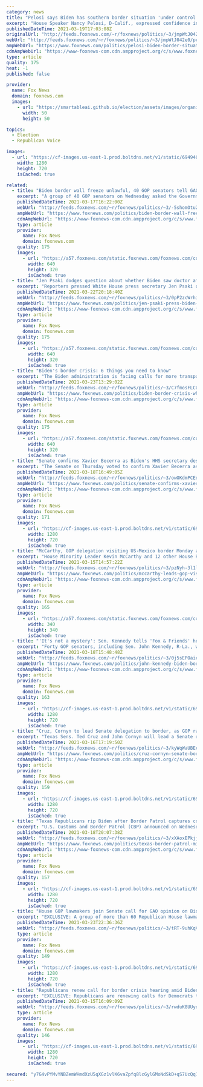 ```yaml
---
category: news
title: "Pelosi says Biden has southern border situation 'under control'"
excerpt: "House Speaker Nancy Pelosi, D-Calif., expressed confidence in President Biden's handling of the surge of migrants at the Southern border, saying he's got it \"under control.\""
publishedDateTime: 2021-03-19T17:03:08Z
originalUrl: "http://feeds.foxnews.com/~r/foxnews/politics/~3/jmpWtJ042e0/pelosi-biden-border-situation-under-control"
webUrl: "http://feeds.foxnews.com/~r/foxnews/politics/~3/jmpWtJ042e0/pelosi-biden-border-situation-under-control"
ampWebUrl: "https://www.foxnews.com/politics/pelosi-biden-border-situation-under-control.amp"
cdnAmpWebUrl: "https://www-foxnews-com.cdn.ampproject.org/c/s/www.foxnews.com/politics/pelosi-biden-border-situation-under-control.amp"
type: article
quality: 175
heat: -1
published: false

provider:
  name: Fox News
  domain: foxnews.com
  images:
    - url: "https://smartableai.github.io/election/assets/images/organizations/foxnews.com-50x50.jpg"
      width: 50
      height: 50

topics:
  - Election
  - Republican Voice

images:
  - url: "https://cf-images.us-east-1.prod.boltdns.net/v1/static/694940094001/fa6016c2-e559-4d73-9aeb-b85211588100/5915beb0-707b-482e-92c7-77b60563f947/1280x720/match/image.jpg"
    width: 1280
    height: 720
    isCached: true

related:
  - title: "Biden border wall freeze unlawful, 40 GOP senators tell GAO in letter"
    excerpt: "A group of 40 GOP senators on Wednesday asked the Government Accountability Office to decide whether President Biden's decision to freeze more than $1 billion in congressionally approved border wall funding violates federal law."
    publishedDateTime: 2021-03-17T16:22:00Z
    webUrl: "http://feeds.foxnews.com/~r/foxnews/politics/~3/-5shomOtuZQ/biden-border-wall-freeze-unlawful-senators-gao"
    ampWebUrl: "https://www.foxnews.com/politics/biden-border-wall-freeze-unlawful-senators-gao.amp"
    cdnAmpWebUrl: "https://www-foxnews-com.cdn.ampproject.org/c/s/www.foxnews.com/politics/biden-border-wall-freeze-unlawful-senators-gao.amp"
    type: article
    provider:
      name: Fox News
      domain: foxnews.com
    quality: 175
    images:
      - url: "https://a57.foxnews.com/static.foxnews.com/foxnews.com/content/uploads/2021/01/640/320/AP21021726310142-1.jpg?ve=1&tl=1"
        width: 640
        height: 320
        isCached: true
  - title: "Jen Psaki dodges question about whether Biden saw doctor after fall"
    excerpt: "Reporters pressed White House press secretary Jen Psaki on whether President Biden was seen by a doctor after falling up the stairs boarding Air Force One."
    publishedDateTime: 2021-03-22T20:18:40Z
    webUrl: "http://feeds.foxnews.com/~r/foxnews/politics/~3/0pP2zcWrhiI/jen-psaki-press-biden-fall-air-force-one"
    ampWebUrl: "https://www.foxnews.com/politics/jen-psaki-press-biden-fall-air-force-one.amp"
    cdnAmpWebUrl: "https://www-foxnews-com.cdn.ampproject.org/c/s/www.foxnews.com/politics/jen-psaki-press-biden-fall-air-force-one.amp"
    type: article
    provider:
      name: Fox News
      domain: foxnews.com
    quality: 175
    images:
      - url: "https://a57.foxnews.com/static.foxnews.com/foxnews.com/content/uploads/2021/03/640/320/AP21078698245169.jpg?ve=1&tl=1"
        width: 640
        height: 320
        isCached: true
  - title: "Biden's border crisis: 6 things you need to know"
    excerpt: "The Biden administration is facing calls for more transparency as the federal government diverts tens of millions of dollars to deal with an influx of migrants."
    publishedDateTime: 2021-03-23T13:29:02Z
    webUrl: "http://feeds.foxnews.com/~r/foxnews/politics/~3/C7fmosFLCU4/biden-border-crisis-what-to-know"
    ampWebUrl: "https://www.foxnews.com/politics/biden-border-crisis-what-to-know.amp"
    cdnAmpWebUrl: "https://www-foxnews-com.cdn.ampproject.org/c/s/www.foxnews.com/politics/biden-border-crisis-what-to-know.amp"
    type: article
    provider:
      name: Fox News
      domain: foxnews.com
    quality: 175
    images:
      - url: "https://a57.foxnews.com/static.foxnews.com/foxnews.com/content/uploads/2021/03/640/320/Migrant-wearing-Biden-shirt.jpeg?ve=1&tl=1"
        width: 640
        height: 320
        isCached: true
  - title: "Senate confirms Xavier Becerra as Biden's HHS secretary despite GOP opposition"
    excerpt: "The Senate on Thursday voted to confirm Xavier Becerra as President Biden’s Health and Human Services secretary, delivering the nascent administration another Cabinet member despite nearly unanimous opposition from Republican lawmakers."
    publishedDateTime: 2021-03-18T16:49:05Z
    webUrl: "http://feeds.foxnews.com/~r/foxnews/politics/~3/owOKdmPCEdk/senate-confirms-xavier-becerra-as-bidens-hhs-secretary-despite-gop-opposition"
    ampWebUrl: "https://www.foxnews.com/politics/senate-confirms-xavier-becerra-as-bidens-hhs-secretary-despite-gop-opposition.amp"
    cdnAmpWebUrl: "https://www-foxnews-com.cdn.ampproject.org/c/s/www.foxnews.com/politics/senate-confirms-xavier-becerra-as-bidens-hhs-secretary-despite-gop-opposition.amp"
    type: article
    provider:
      name: Fox News
      domain: foxnews.com
    quality: 171
    images:
      - url: "https://cf-images.us-east-1.prod.boltdns.net/v1/static/694940094001/18d5382e-fb73-4ecb-b630-6e13a9057c7b/31b58cbf-68dc-476f-9478-fea5b8426eff/1280x720/match/image.jpg"
        width: 1280
        height: 720
        isCached: true
  - title: "McCarthy, GOP delegation visiting US-Mexico border Monday amid migration surge under Biden"
    excerpt: "House Minority Leader Kevin McCarthy and 12 other House Republicans are at the Southern border and will make comments from El Paso, Texas later Monday as the GOP continues to hammer President Biden over immigration. "
    publishedDateTime: 2021-03-15T14:57:22Z
    webUrl: "http://feeds.foxnews.com/~r/foxnews/politics/~3/pzNyh-3l1lo/mccarthy-leads-gop-visit-to-us-mexico-border"
    ampWebUrl: "https://www.foxnews.com/politics/mccarthy-leads-gop-visit-to-us-mexico-border.amp"
    cdnAmpWebUrl: "https://www-foxnews-com.cdn.ampproject.org/c/s/www.foxnews.com/politics/mccarthy-leads-gop-visit-to-us-mexico-border.amp"
    type: article
    provider:
      name: Fox News
      domain: foxnews.com
    quality: 165
    images:
      - url: "https://a57.foxnews.com/static.foxnews.com/foxnews.com/content/uploads/2020/01/340/340/Screen-Shot-2020-01-15-at-11.36.03-AM.png?ve=1&tl=1"
        width: 340
        height: 340
        isCached: true
  - title: "'It's not a mystery': Sen. Kennedy tells 'Fox & Friends' how Biden border crisis can be stopped"
    excerpt: "Forty GOP senators, including Sen. John Kennedy, R-La., wrote a letter to the U.S. Government Accountability Office to determine whether President Biden’s executive order unlawfully halted a fund of $1 billion voted on by Congress to construct the border wall."
    publishedDateTime: 2021-03-18T15:48:48Z
    webUrl: "http://feeds.foxnews.com/~r/foxnews/politics/~3/0j5sEPOaie8/john-kennedy-biden-border-crisis-return-trump-policies"
    ampWebUrl: "https://www.foxnews.com/politics/john-kennedy-biden-border-crisis-return-trump-policies.amp"
    cdnAmpWebUrl: "https://www-foxnews-com.cdn.ampproject.org/c/s/www.foxnews.com/politics/john-kennedy-biden-border-crisis-return-trump-policies.amp"
    type: article
    provider:
      name: Fox News
      domain: foxnews.com
    quality: 163
    images:
      - url: "https://cf-images.us-east-1.prod.boltdns.net/v1/static/694940094001/fa936991-88e4-4123-885e-ffe326593e34/430a6e2e-ee19-4c56-ac36-efb004635a29/1280x720/match/image.jpg"
        width: 1280
        height: 720
        isCached: true
  - title: "Cruz, Cornyn to lead Senate delegation to border, as GOP ramps up pressure on Biden over border crisis"
    excerpt: "Texas Sens. Ted Cruz and John Cornyn will lead a Senate delegation to the border next week, as Republicans are ramping up the pressure on the Biden administration for what they say is a crisis fueled by the administration's own immigration policies."
    publishedDateTime: 2021-03-16T17:19:50Z
    webUrl: "http://feeds.foxnews.com/~r/foxnews/politics/~3/kyWqWaUBEcw/cruz-cornyn-senate-border-gop-biden-border-crisis"
    ampWebUrl: "https://www.foxnews.com/politics/cruz-cornyn-senate-border-gop-biden-border-crisis.amp"
    cdnAmpWebUrl: "https://www-foxnews-com.cdn.ampproject.org/c/s/www.foxnews.com/politics/cruz-cornyn-senate-border-gop-biden-border-crisis.amp"
    type: article
    provider:
      name: Fox News
      domain: foxnews.com
    quality: 159
    images:
      - url: "https://cf-images.us-east-1.prod.boltdns.net/v1/static/694940094001/1c57185e-ca00-4a31-8a79-5263e0ffb1bf/734d5af6-eb8b-41e0-b2e7-97595737b564/1280x720/match/image.jpg"
        width: 1280
        height: 720
        isCached: true
  - title: "Texas Republicans rip Biden after Border Patrol captures convicted sex predators illegally crossing border"
    excerpt: "U.S. Customs and Border Patrol (CBP) announced on Wednesday the apprehension of multiple convicted \"sexual predators\" that were caught trying to illegally enter America through the southern border"
    publishedDateTime: 2021-03-18T20:07:38Z
    webUrl: "http://feeds.foxnews.com/~r/foxnews/politics/~3/xXAoxEPkjj4/texas-border-patrol-migrant-sex-offenders-biden-immigration"
    ampWebUrl: "https://www.foxnews.com/politics/texas-border-patrol-migrant-sex-offenders-biden-immigration.amp"
    cdnAmpWebUrl: "https://www-foxnews-com.cdn.ampproject.org/c/s/www.foxnews.com/politics/texas-border-patrol-migrant-sex-offenders-biden-immigration.amp"
    type: article
    provider:
      name: Fox News
      domain: foxnews.com
    quality: 157
    images:
      - url: "https://cf-images.us-east-1.prod.boltdns.net/v1/static/694940094001/2a94a9aa-c92b-4669-b50d-958d74be7fa0/64d54400-2a84-464f-b2df-17b212474f47/1280x720/match/image.jpg"
        width: 1280
        height: 720
        isCached: true
  - title: "House GOP lawmakers join Senate call for GAO opinion on Biden’s border wall freeze"
    excerpt: "EXCLUSIVE: A group of more than 60 Republican House lawmakers and four GOP senators on Tuesday added their names to a Senate push to ask the Government Accountability Office to give its opinion on whether President Biden’s move to suspend border wall construction was in violation of federal law."
    publishedDateTime: 2021-03-23T22:36:36Z
    webUrl: "http://feeds.foxnews.com/~r/foxnews/politics/~3/tRT-9uhKqVs/house-gop-senate-gao-opinion-bidens-border-wall"
    type: article
    provider:
      name: Fox News
      domain: foxnews.com
    quality: 149
    images:
      - url: "https://cf-images.us-east-1.prod.boltdns.net/v1/static/694940094001/6b98b5ab-a71e-49aa-bb9b-da97aea33b9d/3b4ec3f8-5397-45a4-8373-602e228d3dc7/1280x720/match/image.jpg"
        width: 1280
        height: 720
        isCached: true
  - title: "Republicans renew call for border crisis hearing amid Biden's 'open-borders rallying cry'"
    excerpt: "EXCLUSIVE: Republicans are renewing calls for Democrats to hold a hearing on the growing crisis at the southern border -- while warning that the Biden administration has been sounding an “open-borders rally cry.”"
    publishedDateTime: 2021-03-15T16:09:09Z
    webUrl: "http://feeds.foxnews.com/~r/foxnews/politics/~3/rwduK8UUyqE/republicans-renew-call-border-crisis-hearing"
    type: article
    provider:
      name: Fox News
      domain: foxnews.com
    quality: 146
    images:
      - url: "https://cf-images.us-east-1.prod.boltdns.net/v1/static/694940094001/fe9eafdf-a54e-4b6d-b45e-420094e73a89/7cc93579-97ff-4493-8721-9ea5284ab154/1280x720/match/image.jpg"
        width: 1280
        height: 720
        isCached: true

secured: "y7G4vPYMvYNBZemWHmdXzU5qXGz1vlK6vaZpfq8lcGylGMoNdSkD+qS7UcQq1KcLv6YXi2UrXqK+MXhExU51wJPKAQcJIvwAGqxF0MQ6t+wCSO8M9G12XGu9zWM7ReYhFSJtDQ+3nR+OleXiGI37vznnztdchVwpjfjP+J4pNxbPX2a+GKo7St0XAp9uV9bq2CJy37lLPwcN9LluLSrtQM8i4OvcGHzFJAGVnQUMdsZkqzSJH/DSMPHwN4+XMJqrlGjqoqJeQUuR8Z8b1hUmpmQBZDIR/uBV3jAlHX4rBO5oPTp4a1ca1/8IITzF1S69vtqKOxK80IhzJS5ZL0ZjBftX3RCg+YNsyLK2/2dH2dE=;QjkCf8j88J2z66nA7FkD2A=="
---
```


